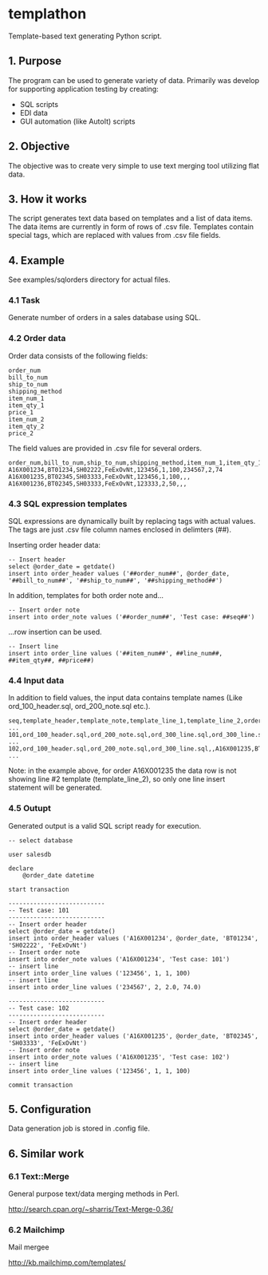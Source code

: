 # templathon
Template-based text generating Python script.

## 1. Purpose
The program can be used to generate variety of data.  Primarily was develop for supporting application testing by creating:
- SQL scripts
- EDI data
- GUI automation (like AutoIt) scripts

## 2. Objective
The objective was to create very simple to use text merging tool utilizing flat data.

## 3. How it works
The script generates text data based on templates and a list of data items.
The data items are currently in form of rows of .csv file.
Templates contain special tags, which are replaced with values from .csv file fields.

## 4. Example
See examples/sqlorders directory for actual files.

### 4.1 Task
Generate number of orders in a sales database using SQL.

### 4.2 Order data
Order data consists of the following fields:  

```
order_num	
bill_to_num	
ship_to_num	
shipping_method	
item_num_1	
item_qty_1	
price_1	
item_num_2	
item_qty_2	
price_2
```  

The field values are provided in .csv file for several orders.
  
```
order_num,bill_to_num,ship_to_num,shipping_method,item_num_1,item_qty_1,price_1,item_num_2,item_qty_2,price_2
A16X001234,BT01234,SH02222,FeExOvNt,123456,1,100,234567,2,74
A16X001235,BT02345,SH03333,FeExOvNt,123456,1,100,,,
A16X001236,BT02345,SH03333,FeExOvNt,123333,2,50,,,
```

### 4.3 SQL expression templates
SQL expressions are dynamically built by replacing tags with actual values.  The tags are just .csv file column names enclosed in delimters (##).

Inserting order header data:

```
-- Insert header
select @order_date = getdate()
insert into order_header values ('##order_num##', @order_date, '##bill_to_num##', '##ship_to_num##', '##shipping_method##')
```

In addition, templates for both order note and...

```
-- Insert order note
insert into order_note values ('##order_num##', 'Test case: ##seq##')
```

...row insertion can be used.

```
-- Insert line
insert into order_line values ('##item_num##', ##line_num##, ##item_qty##, ##price##)
```

### 4.4 Input data
In addition to field values, the input data contains template names (Like ord_100_header.sql, ord_200_note.sql etc.).

```
seq,template_header,template_note,template_line_1,template_line_2,order_num,bill_to_num ...
101,ord_100_header.sql,ord_200_note.sql,ord_300_line.sql,ord_300_line.sql,A16X001234,BT01234 ...
102,ord_100_header.sql,ord_200_note.sql,ord_300_line.sql,,A16X001235,BT02345 ...
```

Note: in the example above, for order A16X001235 the data row is not showing line #2 template (template_line_2), so only one line insert statement will be generated.

### 4.5 Outupt
Generated output is a valid SQL script ready for execution.

```
-- select database  

user salesdb  

declare  
    @order_date datetime  

start transaction  

---------------------------
-- Test case: 101
---------------------------
-- Insert order header
select @order_date = getdate()
insert into order_header values ('A16X001234', @order_date, 'BT01234', 'SH02222', 'FeExOvNt')
-- Insert order note
insert into order_note values ('A16X001234', 'Test case: 101')
-- insert line
insert into order_line values ('123456', 1, 1, 100)
-- insert line
insert into order_line values ('234567', 2, 2.0, 74.0)

---------------------------
-- Test case: 102
---------------------------
-- Insert order header
select @order_date = getdate()
insert into order_header values ('A16X001235', @order_date, 'BT02345', 'SH03333', 'FeExOvNt')
-- Insert order note
insert into order_note values ('A16X001235', 'Test case: 102')
-- insert line
insert into order_line values ('123456', 1, 1, 100)

commit transaction
```

## 5. Configuration
Data generation job is stored in .config file.

## 6. Similar work

### 6.1 Text::Merge
General purpose text/data merging methods in Perl.

http://search.cpan.org/~sharris/Text-Merge-0.36/

### 6.2 Mailchimp
Mail mergee

http://kb.mailchimp.com/templates/

